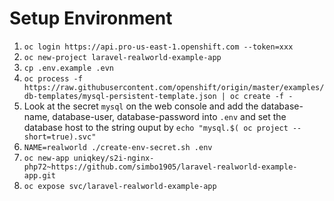 # Setup Environment

1. `oc login https://api.pro-us-east-1.openshift.com --token=xxx`
1. `oc new-project laravel-realworld-example-app`
1. `cp .env.example .evn`
1. `oc process -f https://raw.githubusercontent.com/openshift/origin/master/examples/db-templates/mysql-persistent-template.json | oc create -f -`
1. Look at the secret `mysql` on the web console and add the database-name, database-user, database-password into `.env` and set the database host to the string ouput by `echo "mysql.$( oc project --short=true).svc"`
1. `NAME=realworld ./create-env-secret.sh .env`
1. `oc new-app uniqkey/s2i-nginx-php72~https://github.com/simbo1905/laravel-realworld-example-app.git`
1. `oc expose svc/laravel-realworld-example-app`
